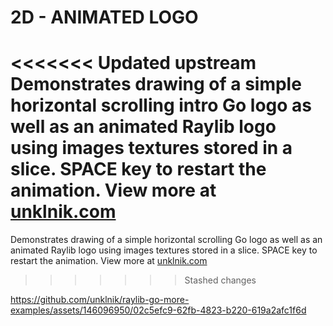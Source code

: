 
# 2D - ANIMATED LOGO
<<<<<<< Updated upstream
Demonstrates drawing of a simple horizontal scrolling intro Go logo as well as an animated Raylib logo using images textures stored in a slice. SPACE key to restart the animation. View more at [unklnik.com](https://unklnik.com/posts/2d-animated-logo/) 
=======
Demonstrates drawing of a simple horizontal scrolling Go logo as well as an animated Raylib logo using images textures stored in a slice. SPACE key to restart the animation. View more at [unklnik.com](https://unklnik.com/) 
>>>>>>> Stashed changes

https://github.com/unklnik/raylib-go-more-examples/assets/146096950/02c5efc9-62fb-4823-b220-619a2afc1f6d
